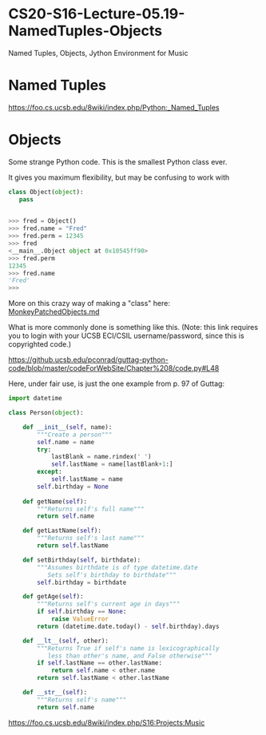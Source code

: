 # CS20-S16-Lecture-05.19-NamedTuples-Objects
Named Tuples, Objects, Jython Environment for Music


# Named Tuples

https://foo.cs.ucsb.edu/8wiki/index.php/Python:_Named_Tuples


# Objects

Some strange Python code.  This is the smallest Python class ever.

It gives you maximum flexibility, but may be confusing to work with

```Python
class Object(object):
   pass
   
```   

```Python
>>> fred = Object()
>>> fred.name = "Fred"
>>> fred.perm = 12345
>>> fred
<__main__.Object object at 0x10545ff90>
>>> fred.perm
12345
>>> fred.name
'Fred'
>>>
```

More on this crazy way of making a "class" here:  [MonkeyPatchedObjects.md](MonkeyPatchedObjects.md)

What is more commonly done is something like this. (Note: this link requires you to login with your UCSB ECI/CSIL username/password, since this is copyrighted code.)

https://github.ucsb.edu/pconrad/guttag-python-code/blob/master/codeForWebSite/Chapter%208/code.py#L48

Here, under fair use, is just the one example from p. 97 of Guttag:


```Python
import datetime

class Person(object):

    def __init__(self, name):
        """Create a person"""
        self.name = name
        try:
            lastBlank = name.rindex(' ')
            self.lastName = name[lastBlank+1:]
        except:
            self.lastName = name
        self.birthday = None
 
    def getName(self):
        """Returns self's full name"""
        return self.name

    def getLastName(self):
        """Returns self's last name"""
        return self.lastName

    def setBirthday(self, birthdate):
        """Assumes birthdate is of type datetime.date
           Sets self's birthday to birthdate"""
        self.birthday = birthdate

    def getAge(self):
        """Returns self's current age in days"""
        if self.birthday == None:
            raise ValueError
        return (datetime.date.today() - self.birthday).days

    def __lt__(self, other):
        """Returns True if self's name is lexicographically
           less than other's name, and False otherwise"""
        if self.lastName == other.lastName:
            return self.name < other.name
        return self.lastName < other.lastName

    def __str__(self):
        """Returns self's name"""
        return self.name
```


https://foo.cs.ucsb.edu/8wiki/index.php/S16:Projects:Music
